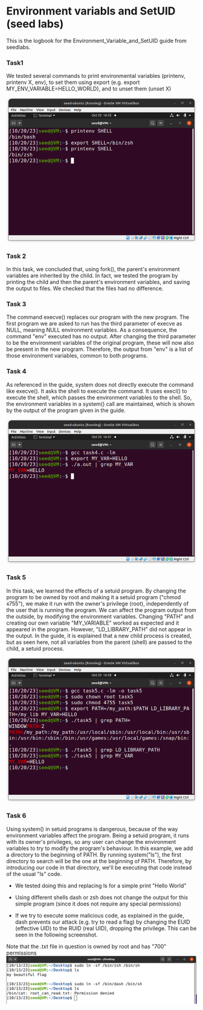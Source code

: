 # Environment variabls and SetUID (seed labs)
This is the logbook for the Environment_Variable_and_SetUID guide from seedlabs.

### Task1
We tested several commands to print environmental variables (printenv, printenv X, env), to set them using export (e.g. export MY_ENV_VARIABLE=HELLO_WORLD), and to unset them (unset X)

![printenv](images/printenv.png)

### Task 2
In this task, we concluded that, using fork(), the parent's environment variables are inherited by the child. In fact, we tested the program by printing the child and then the parent's environment variables, and saving the output to files. We checked that the files had no difference.


### Task 3
The command execve() replaces our program with the new program. The first program we are asked to run has the third parameter of execve as NULL, meaning NULL environment variables. As a consequence, the command "env" executed has no output.
After changing the third parameter to be the environment variables of the original program, these will now also be present in the new program. Therefore, the output from "env" is a list of those environment variables, common to both programs.


### Task 4
As referenced in the guide, system does not directly execute the command like execve(). It asks the shell to execute the command. It uses execl() to execute the shell, which passes the environment variables to the shell. So, the environment variables in a system() call are maintained, which is shown by the output of the program given in the guide.

![system_env](images/system_env.png)

### Task 5
In this task, we learned the effects of a setuid program.
By changing the program to be owned by root and making it a setuid program ("chmod `4`755"), we make it run with the owner's privilege (root), independently of the user that is running the program.
We can affect the program output from the outside, by modifying the environment variables. Changing "PATH" and creating our own variable "MY_VARIABLE" worked as expected and it appeared in the program. However, "LD_LIBRARY_PATH" did not appear in the output.
In the guide, it is explained that a new child process is created, but as seen here, not all variables from the parent (shell) are passed to the child, a setuid process.

![root_program_env](images/root_program_env.png)

### Task 6
Using system() in setuid programs is dangerous, because of the way environment variables affect the program. Being a setuid program, it runs with its owner's privileges, so any user can change the environment variables to try to modify the program's behaviour.
In this example, we add a directory to the beginning of PATH. By running system("ls"), the first directory to search will be the one at the beginning of PATH. Therefore, by introducing our code in that directory, we'll be executing that code instead of the usual "ls" code.

- We tested doing this and replacing ls for a simple print "Hello World"

- Using different shells dash or zsh does not change the output for this simple program (since it does not require any special permissions)

- If we try to execute some malicious code, as explained in the guide, dash prevents our attack (e.g. try to read a flag) by changing the EUID (effective UID) to the RUID (real UID), dropping the privilege. This can be seen in the following screenshot.


Note that the .txt file in question is owned by root and has "700" permissions
![image_name](screenshots/w4/task6.png)
